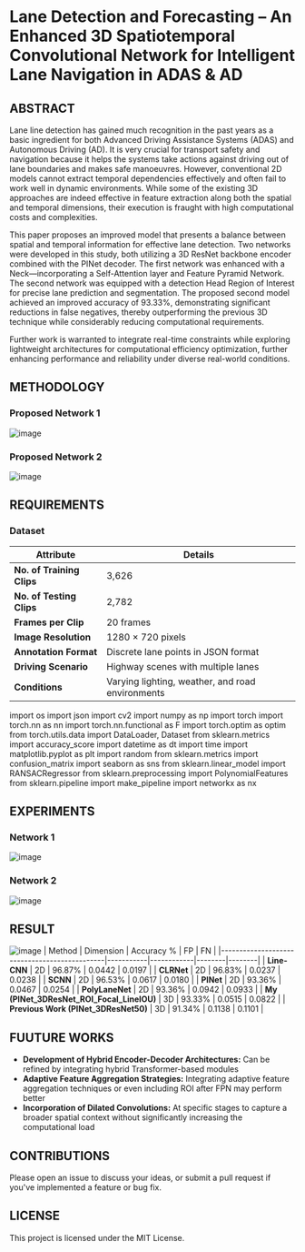 # Lane Detection and Forecasting – An Enhanced 3D Spatiotemporal Convolutional Network for Intelligent Lane Navigation in ADAS & AD 

## ABSTRACT
Lane line detection has gained much recognition in the past years as a basic ingredient for both Advanced Driving Assistance Systems (ADAS) and Autonomous Driving (AD). It is very crucial for transport safety and navigation because it helps the systems take actions against driving out of lane boundaries and makes safe manoeuvres. However, conventional 2D models cannot extract temporal dependencies effectively and often fail to work well in dynamic environments. While some of the existing 3D approaches are indeed effective in feature extraction along both the spatial and temporal dimensions, their execution is fraught with high computational costs and complexities. 

This paper proposes an improved model that presents a balance between spatial and temporal information for effective lane detection. Two networks were developed in this study, both utilizing a 3D ResNet backbone encoder combined with the PINet decoder. The first network was enhanced with a Neck—incorporating a Self-Attention layer and Feature Pyramid Network. The second network was equipped with a detection Head Region of Interest for precise lane prediction and segmentation. The proposed second model achieved an improved accuracy of 93.33%, demonstrating significant reductions in false negatives, thereby outperforming the previous 3D technique while considerably reducing computational requirements.

Further work is warranted to integrate real-time constraints while exploring lightweight architectures for computational efficiency optimization, further enhancing performance and reliability under diverse real-world conditions.

## METHODOLOGY
### Proposed Network 1
![image](https://github.com/user-attachments/assets/9cbaf50a-e55f-4737-9c67-a8cd19a1a444)

### Proposed Network 2
![image](https://github.com/user-attachments/assets/ce53174e-5d51-402e-a098-d71cd70c89c8)

## REQUIREMENTS
### Dataset
| Attribute               | Details                                      |
|-------------------------|----------------------------------------------|
| **No. of Training Clips** | 3,626                                       |
| **No. of Testing Clips**  | 2,782                                       |
| **Frames per Clip**       | 20 frames                                   |
| **Image Resolution**      | 1280 × 720 pixels                           |
| **Annotation Format**     | Discrete lane points in JSON format         |
| **Driving Scenario**      | Highway scenes with multiple lanes          |
| **Conditions**            | Varying lighting, weather, and road environments |

import os
import json
import cv2
import numpy as np
import torch
import torch.nn as nn
import torch.nn.functional as F
import torch.optim as optim
from torch.utils.data import DataLoader, Dataset
from sklearn.metrics import accuracy_score
import datetime as dt
import time
import matplotlib.pyplot as plt
import random
from sklearn.metrics import confusion_matrix
import seaborn as sns
from sklearn.linear_model import RANSACRegressor
from sklearn.preprocessing import PolynomialFeatures
from sklearn.pipeline import make_pipeline
import networkx as nx

## EXPERIMENTS
### Network 1
![image](https://github.com/user-attachments/assets/7d59dcb8-3c3d-4714-b58c-be87c9a7cbcf)
### Network 2
![image](https://github.com/user-attachments/assets/b8123147-39ad-41e4-9811-97a348c55122)
## RESULT
![image](https://github.com/user-attachments/assets/b6ed97cc-e4a3-4054-b3dc-f6f5d435ac6e)
| Method                                       | Dimension | Accuracy % | FP     | FN     |
|----------------------------------------------|-----------|------------|--------|--------|
| **Line-CNN**                                 | 2D        | 96.87%     | 0.0442 | 0.0197 |
| **CLRNet**                                   | 2D        | 96.83%     | 0.0237 | 0.0238 |
| **SCNN**                                     | 2D        | 96.53%     | 0.0617 | 0.0180 |
| **PINet**                                    | 2D        | 93.36%     | 0.0467 | 0.0254 |
| **PolyLaneNet**                              | 2D        | 93.36%     | 0.0942 | 0.0933 |
| **My (PINet_3DResNet_ROI_Focal_LineIOU)**    | 3D        | 93.33%     | 0.0515 | 0.0822 |
| **Previous Work (PINet_3DResNet50)**         | 3D        | 91.34%     | 0.1138 | 0.1101 |

## FUUTURE WORKS
- **Development of Hybrid Encoder-Decoder Architectures:**  Can be refined by integrating hybrid Transformer-based modules
- **Adaptive Feature Aggregation Strategies:** Integrating adaptive feature aggregation techniques or even including ROI after FPN may perform better
- **Incorporation of Dilated Convolutions:** At specific stages to capture a broader spatial context without significantly increasing the computational load

## CONTRIBUTIONS
Please open an issue to discuss your ideas, or submit a pull request if you've implemented a feature or bug fix.

## LICENSE
This project is licensed under the MIT License.
